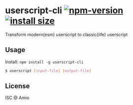 # userscript-cli [![npm-version][npm-badge]][npm-link] [![install size][pp-badge]][pp-link]

Transform modern(esm) userscript to classic(iife) userscript

## Usage

Install: `npm install -g userscript-cli`

```bash
$ userscript [input-file] [output-file]
```

## License

ISC @ Amio

[npm-badge]: https://img.shields.io/npm/v/userscript-cli.svg
[npm-link]: https://www.npmjs.com/package/userscript-cli
[pp-badge]: https://packagephobia.now.sh/badge?p=userscript-cli
[pp-link]: https://packagephobia.now.sh/result?p=userscript-cli
